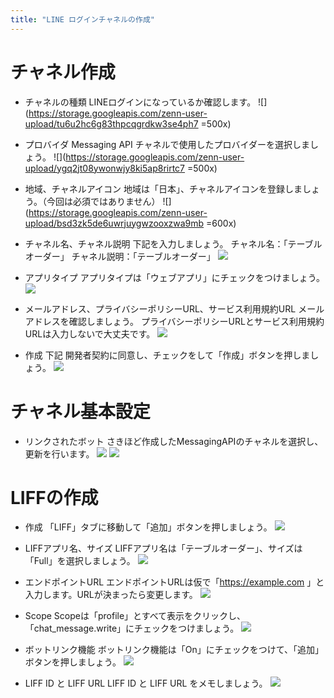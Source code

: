 ```yaml
---
title: "LINE ログインチャネルの作成"
---
```


# チャネル作成
- チャネルの種類
LINEログインになっているか確認します。
![](https://storage.googleapis.com/zenn-user-upload/tu6u2hc6g83thpcqgrdkw3se4ph7 =500x)

- プロバイダ
Messaging API チャネルで使用したプロバイダーを選択しましょう。
![](https://storage.googleapis.com/zenn-user-upload/ygq2jt08ywonwjy8ki5ap8rirtc7 =500x)

- 地域、チャネルアイコン
地域は「日本」、チャネルアイコンを登録しましょう。（今回は必須ではありません）
![](https://storage.googleapis.com/zenn-user-upload/bsd3zk5de6uwrjuygwzooxzwa9mb =600x)

- チャネル名、チャネル説明
下記を入力しましょう。
チャネル名：「テーブルオーダー」
チャネル説明：「テーブルオーダー」
![](https://storage.googleapis.com/zenn-user-upload/97icg052ett2dzquwan8l68pelsa)

- アプリタイプ
アプリタイプは「ウェブアプリ」にチェックをつけましょう。
![](https://storage.googleapis.com/zenn-user-upload/xi654rczexr7dabdutg5uj5ljrjw)

- メールアドレス、プライバシーポリシーURL、サービス利用規約URL
メールアドレスを確認しましょう。
プライバシーポリシーURLとサービス利用規約URLは入力しないで大丈夫です。
![](https://storage.googleapis.com/zenn-user-upload/99cgwnkz1s27xti6jtakdg87ijdr)

- 作成
下記 開発者契約に同意し、チェックをして「作成」ボタンを押しましょう。
![](https://storage.googleapis.com/zenn-user-upload/o6zjh4ihmtazma4lm2xxs0qvclix)

# チャネル基本設定

- リンクされたボット
さきほど作成したMessagingAPIのチャネルを選択し、更新を行います。
![](https://storage.googleapis.com/zenn-user-upload/kqpp92ez0ipj52f8kllb2dtk0yc4)
![](https://storage.googleapis.com/zenn-user-upload/271pv8l6h46sm9nis22la12tjqii)

# LIFFの作成
- 作成
「LIFF」タブに移動して「追加」ボタンを押しましょう。
![](https://storage.googleapis.com/zenn-user-upload/lafgohpi6jrva9gfltyej6073a5u)

- LIFFアプリ名、サイズ
LIFFアプリ名は「テーブルオーダー」、サイズは「Full」を選択しましょう。
![](https://storage.googleapis.com/zenn-user-upload/22b3fcomq2wm2adzumynfubekgto)

- エンドポイントURL
エンドポイントURLは仮で「https://example.com 」と入力します。URLが決まったら変更します。
![](https://storage.googleapis.com/zenn-user-upload/1cwbw25kf8chkf7rx56zt72ura10)

- Scope
Scopeは「profile」とすべて表示をクリックし、「chat_message.write」にチェックをつけましょう。
![](https://storage.googleapis.com/zenn-user-upload/ojmcafkfz0yc9njc15b60c2eh7wn)

- ボットリンク機能
ボットリンク機能は「On」にチェックをつけて、「追加」ボタンを押しましょう。
![](https://storage.googleapis.com/zenn-user-upload/3qin3g2dilsn0k3e3io8j27kai9p)

- LIFF ID と LIFF URL
LIFF ID と LIFF URL をメモしましょう。
![](https://storage.googleapis.com/zenn-user-upload/xept4q6oi29q68tba0v05yteek86)


